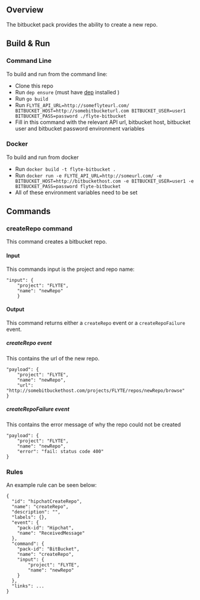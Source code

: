 ## Overview

The bitbucket pack provides the ability to create a new repo.

## Build & Run
### Command Line
To build and run from the command line:
* Clone this repo
* Run `dep ensure` (must have [dep](https://github.com/golang/dep) installed )
* Run `go build`
* Run `FLYTE_API_URL=http://someflyteurl.com/ BITBUCKET_HOST=http://somebitbucketurl.com BITBUCKET_USER=user1 BITBUCKET_PASS=password ./flyte-bitbucket`
* Fill in this command with the relevant API url, bitbucket host, bitbucket user and bitbucket password environment variables

### Docker
To build and run from docker
* Run `docker build -t flyte-bitbucket .`
* Run `docker run -e FLYTE_API_URL=http://someurl.com/ -e BITBUCKET_HOST=http://bitbuckethost.com -e BITBUCKET_USER=user1 -e BITBUCKET_PASS=password flyte-bitbucket`
* All of these environment variables need to be set

## Commands
### createRepo command
This command creates a bitbucket repo.
#### Input
This commands input is the project and repo name:
```
"input": {
    "project": "FLYTE",
    "name": "newRepo"
    }
```
#### Output
This command returns either a `createRepo` event or a `createRepoFailure` event. 
##### createRepo event
This contains the url of the new repo.
```
"payload": {
    "project": "FLYTE",
    "name": "newRepo",
    "url": "http://somebitbuckethost.com/projects/FLYTE/repos/newRepo/browse"
}
```
##### createRepoFailure event
This contains the error message of why the repo could not be created
```
"payload": {
    "project": "FLYTE",
    "name": "newRepo",
    "error": "fail: status code 400"
}
```
### Rules
An example rule can be seen below:
```
{
  "id": "hipchatCreateRepo",
  "name": "createRepo",
  "description": "",
  "labels": {},
  "event": {
    "pack-id": "Hipchat",
    "name": "ReceivedMessage"
  },
  "command": {
    "pack-id": "BitBucket",
    "name": "createRepo",
    "input": {
        "project": "FLYTE",
        "name": "newRepo"
    }
  },
  "links": ...
}
```